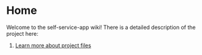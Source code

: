# Home

Welcome to the self-service-app wiki! There is a detailed description of the project here:


1. [Learn more about project files](https://github.com/RuTiKeyOne/TvShows/blob/master/doc/DescriptionFiles.md)
